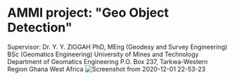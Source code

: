 # AMMI project: "Geo Object Detection"
Supervisor: Dr. Y. Y. ZIGGAH PhD, MEng (Geodesy and Survey Engineering) BSc (Geomatics Engineering) University of Mines and Technology Department of Geomatics Engineering P.O. Box 237, Tarkwa-Western Region Ghana West Africa 
![Screenshot from 2020-12-01 22-53-23](https://user-images.githubusercontent.com/58107223/114247276-a2c19980-998c-11eb-95a7-53cdb161e533.png)
